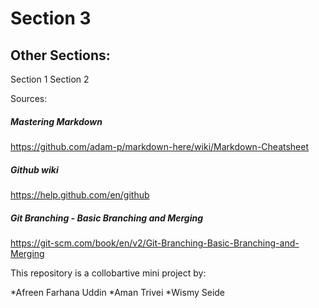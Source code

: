# Section 3

## Other Sections:
Section 1
Section 2

Sources:
##### Mastering Markdown 
https://github.com/adam-p/markdown-here/wiki/Markdown-Cheatsheet

##### Github wiki
https://help.github.com/en/github

##### Git Branching - Basic Branching and Merging
https://git-scm.com/book/en/v2/Git-Branching-Basic-Branching-and-Merging



This repository is a collobartive mini project by:

*Afreen Farhana Uddin
*Aman Trivei
*Wismy Seide
